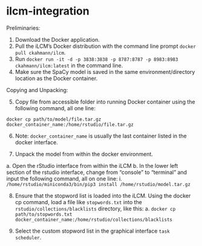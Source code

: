 # ilcm-integration

Preliminaries:

1.	Download the Docker application.
2.	Pull the iLCM’s Docker distribution with the command line prompt ```docker pull ckahmann/ilcm```.
3.	Run ```docker run -it -d -p 3838:3838 -p 8787:8787 -p 8983:8983 ckahmann/ilcm:latest``` in the command line. 
4.	Make sure the SpaCy model is saved in the same environment/directory location as the Docker container.

Copying and Unpacking:

5.	Copy file from accessible folder into running Docker container using the following command, all one line:

```docker cp path/to/model/file.tar.gz docker_container_name:/home/rstudio/file.tar.gz```

6.	Note: ```docker_container_name``` is usually the last container listed in the docker interface. 

7.	Unpack the model from within the docker environment. 

  a.	Open the rStudio interface from within the iLCM
  b.	In the lower left section of the rstudio interface, change from “console” to “terminal” and input the following command, all on one line:
    i.	```/home/rstudio/miniconda3/bin/pip3 install /home/rstudio/model.tar.gz```

8.	Ensure that the stopword list is loaded into the iLCM. Using the docker cp command, load a file like ```stopwords.txt``` into the ```rstudio/collections/blacklists``` directory, like this:
  a.	```docker cp path/to/stopwords.txt docker_container_name:/home/rstudio/collections/blacklists```

9.	Select the custom stopword list in the graphical interface ```task scheduler```. 
